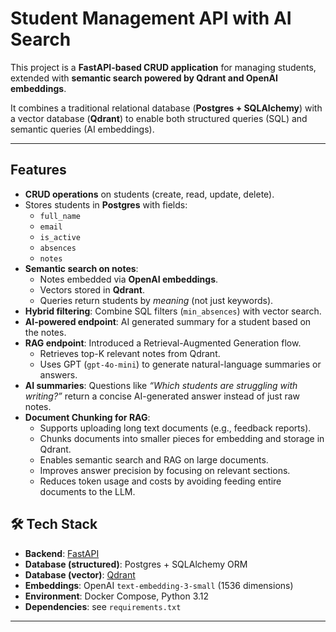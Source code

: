 # Student Management API with AI Search  

This project is a **FastAPI-based CRUD application** for managing students, extended with **semantic search powered by Qdrant and OpenAI embeddings**.  

It combines a traditional relational database (**Postgres + SQLAlchemy**) with a vector database (**Qdrant**) to enable both structured queries (SQL) and semantic queries (AI embeddings).  

---

## Features  

- **CRUD operations** on students (create, read, update, delete).  
- Stores students in **Postgres** with fields:  
  - `full_name`  
  - `email`  
  - `is_active`  
  - `absences`  
  - `notes`  
- **Semantic search on notes**:  
  - Notes embedded via **OpenAI embeddings**.  
  - Vectors stored in **Qdrant**.  
  - Queries return students by *meaning* (not just keywords).  
- **Hybrid filtering**: Combine SQL filters (`min_absences`) with vector search.  
- **AI-powered endpoint**: AI generated summary for a student based on the notes.  
- **RAG endpoint**: Introduced a Retrieval-Augmented Generation flow.  
  - Retrieves top-K relevant notes from Qdrant.  
  - Uses GPT (`gpt-4o-mini`) to generate natural-language summaries or answers.
- **AI summaries**: Questions like *“Which students are struggling with writing?”* return a concise AI-generated answer instead of just raw notes.  
- **Document Chunking for RAG**:
  - Supports uploading long text documents (e.g., feedback reports).
  - Chunks documents into smaller pieces for embedding and storage in Qdrant.
  - Enables semantic search and RAG on large documents.
  - Improves answer precision by focusing on relevant sections.
  - Reduces token usage and costs by avoiding feeding entire documents to the LLM.

## 🛠️ Tech Stack  

- **Backend**: [FastAPI](https://fastapi.tiangolo.com/)  
- **Database (structured)**: Postgres + SQLAlchemy ORM  
- **Database (vector)**: [Qdrant](https://qdrant.tech/)  
- **Embeddings**: OpenAI `text-embedding-3-small` (1536 dimensions)  
- **Environment**: Docker Compose, Python 3.12  
- **Dependencies**: see `requirements.txt`  

---
